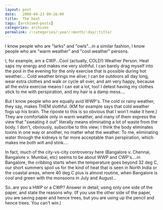```yaml
---
layout: post
date:	2008-04-23 09:16:00
title:  The heat
tags: [archived-posts]
categories: archives
permalink: /:categories/:year/:month/:day/:title/
---
```

I know people who are "larks" and "owls"...in a similar fashion, I know people who are "warm weather" and "cool weather" persons. 

I, for example, am a CWP...Cool (actually, COLD!) Weather Person. Heat saps my energy and makes me very slothful. I can barely drag myself into the pool in the evening for the only exercise that is possible during hot weather.... Cold weather brings me alive; I can be outdoors all day long, wear extra clothes and walk or cycle all over, and am very happy, because all the extra exercise means I can eat a lot, too! I detest having my clothes stick to me with perspiration, and my hair is a damp mess....

But I know people who are equally avid WWP's. The cold or rainy weather, they say, makes THEM slothful. (KM for example says that cold weather fogs up his brain. The riposte to this is so obvious that I won't make it here.) They are comfortable only in warm weather, and many of them express the view that "sweating it out" literally means eliminating a lot of waste from the body. I don't, obviously, subscribe to this view; I think the body eliminates toxins in one way or another, no matter what the weather. To me, eliminating water through the kidneys is far more acceptable than perspiration, which makes me both wilt and stink....

In fact, much of the city-vs-city controversy here (Bangalore v. Chennai, Bangalore v. Mumbai, etc) seems to be about WWP and CWP's....in Bangalore, the cribbing starts when the temperature goes beyond 32 deg C, our short summers spoil us for the kind of heat that is seen in North India or the coastal areas, where 40 deg C plus is almost routine, when Bangalore is cool and green with the monsoons in July and August...

So..are you a HWP or a CWP? Answer in detail, using only one side of the paper, and state the reasons why. (If you use the other side of the paper, you are saving paper and hence trees, but you are using up the pencil and hence trees. You can't win.)
